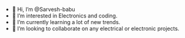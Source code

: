 - 👋 Hi, I’m @Sarvesh-babu
- 👀 I’m interested in Electronics and coding.
- 🌱 I’m currently learning a lot of new trends. 
- 💞️ I’m looking to collaborate on any electrical or electronic projects. 

<!---
Sarvesh-babu/Sarvesh-babu is a ✨ special ✨ repository because its `README.md` (this file) appears on your GitHub profile.
You can click the Preview link to take a look at your changes.
--->
